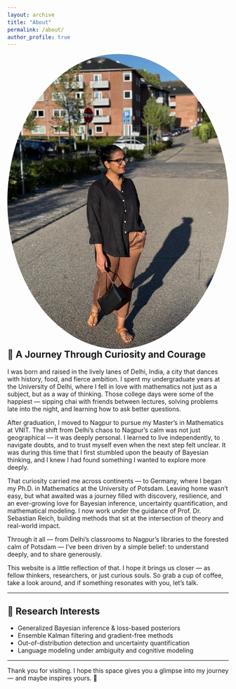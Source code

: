 ```yaml
---
layout: archive
title: "About"
permalink: /about/
author_profile: true
---
```


<img src="/images/profile_image_1.jpeg" width="1200" style="float: left; margin-right: 25px; border-radius: 50%;" alt="Diksha Bhandari">

---

## 🌸 A Journey Through Curiosity and Courage

I was born and raised in the lively lanes of Delhi, India, a city that dances with history, food, and fierce ambition. I spent my undergraduate years at the University of Delhi, where I fell in love with mathematics not just as a subject, but as a way of thinking. Those college days were some of the happiest — sipping chai with friends between lectures, solving problems late into the night, and learning how to ask better questions.

After graduation, I moved to Nagpur to pursue my Master’s in Mathematics at VNIT. The shift from Delhi’s chaos to Nagpur’s calm was not just geographical — it was deeply personal. I learned to live independently, to navigate doubts, and to trust myself even when the next step felt unclear. It was during this time that I first stumbled upon the beauty of Bayesian thinking, and I knew I had found something I wanted to explore more deeply.

That curiosity carried me across continents — to Germany, where I began my Ph.D. in Mathematics at the University of Potsdam. Leaving home wasn’t easy, but what awaited was a journey filled with discovery, resilience, and an ever-growing love for Bayesian inference, uncertainty quantification, and mathematical modeling. I now work under the guidance of Prof. Dr. Sebastian Reich, building methods that sit at the intersection of theory and real-world impact.

Through it all — from Delhi’s classrooms to Nagpur’s libraries to the forested calm of Potsdam — I’ve been driven by a simple belief: to understand deeply, and to share generously.

This website is a little reflection of that. I hope it brings us closer — as fellow thinkers, researchers, or just curious souls. So grab a cup of coffee, take a look around, and if something resonates with you, let’s talk.

---

## 🔬 Research Interests

- Generalized Bayesian inference & loss-based posteriors  
- Ensemble Kalman filtering and gradient-free methods  
- Out-of-distribution detection and uncertainty quantification  
- Language modeling under ambiguity and cognitive modeling

---
Thank you for visiting. I hope this space gives you a glimpse into my journey — and maybe inspires yours. 🌱
